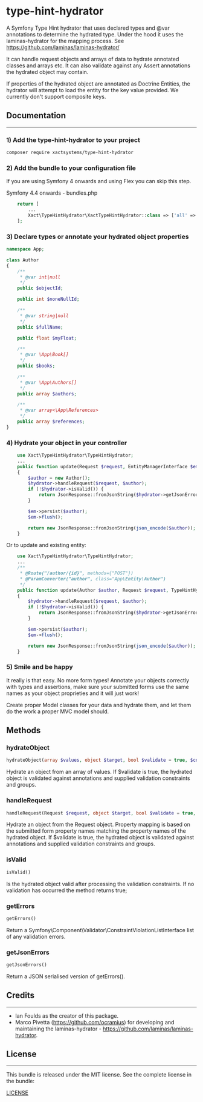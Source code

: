 # type-hint-hydrator
A Symfony Type Hint hydrator that uses declared types and @var annotations to determine the hydrated type.
Under the hood it uses the laminas-hydrator for the mapping process. See https://github.com/laminas/laminas-hydrator/

It can handle request objects and arrays of data to hydrate annotated classes and arrays etc. It can also validate against any Assert annotations the hydrated object may contain.

If properties of the hydrated object are annotated as Doctrine Entities, the hydrator will attempt to load the entity for the key value provided. We currently don't support composite keys.

## Documentation
-------------
### 1) Add the type-hint-hydrator to your project

```bash
composer require xactsystems/type-hint-hydrator
```

### 2) Add the bundle to your configuration file
If you are using Symfony 4 onwards and using Flex you can skip this step.

Symfony 4.4 onwards - bundles.php
```php
    return [
        ...
        Xact\TypeHintHydrator\XactTypeHintHydrator::class => ['all' => true],
    ];
```

### 3) Declare types or annotate your hydrated object properties
```php
namespace App;

class Author
{
    /**
     * @var int|null
     */
    public $objectId;

    public int $noneNullId;

    /**
     * @var string|null
     */
    public $fullName;

    public float $myFloat;

    /**
     * @var \App\Book[]
     */
    public $books;

    /**
     * @var \App\Authors[]
     */
    public array $authors;

    /**
     * @var array<\App\References>
     */
    public array $references;
}
```

### 4) Hydrate your object in your controller
```php
    use Xact\TypeHintHydrator\TypeHintHydrator;
    ...
    public function update(Request $request, EntityManagerInterface $em, TypeHintHydrator $hydrator): JsonResponse
    {
        $author = new Author();
        $hydrator->handleRequest($request, $author);
        if (!$hydrator->isValid()) {
            return JsonResponse::fromJsonString($hydrator->getJsonErrors(), JsonResponse::HTTP_BAD_REQUEST);
        }

        $em->persist($author);
        $em->flush();

        return new JsonResponse::fromJsonString(json_encode($author));
    }
```

Or to update and existing entity:
```php
    use Xact\TypeHintHydrator\TypeHintHydrator;
    ...
    /**
     * @Route("/author/{id}", methods={"POST"})
     * @ParamConverter("author", class="App\Entity\Author")
     */
    public function update(Author $author, Request $request, TypeHintHydrator $hydrator): Response
    {
        $hydrator->handleRequest($request, $author);
        if (!$hydrator->isValid()) {
            return JsonResponse::fromJsonString($hydrator->getJsonErrors(), JsonResponse::HTTP_BAD_REQUEST);
        }

        $em->persist($author);
        $em->flush();

        return new JsonResponse::fromJsonString(json_encode($author));
    }
```

### 5) Smile and be happy
It really is that easy. No more form types! Annotate your objects correctly with types and assertions, make sure your submitted forms use the same names as your object proprieties and it will just work!

Create proper Model classes for your data and hydrate them, and let them do the work a proper MVC model should.

## Methods

### hydrateObject
```php
hydrateObject(array $values, object $target, bool $validate = true, $constraints = null, $groups = null): object
```
Hydrate an object from an array of values. If $validate is true, the hydrated object is validated against annotations and supplied validation constraints and groups.


### handleRequest
```php
handleRequest(Request $request, object $target, bool $validate = true, $constraints = null, $groups = null): object
```
Hydrate an object from the Request object. Property mapping is based on the submitted form property names matching the property names of the hydrated object. If $validate is true, the hydrated object is validated against annotations and supplied validation constraints and groups.


### isValid
```php
isValid()
```
Is the hydrated object valid after processing the validation constraints. If no validation has occurred the method returns true;


### getErrors
```php
getErrors()
```
Return a Symfony\Component\Validator\ConstraintViolationListInterface list of any validation errors.


### getJsonErrors
```php
getJsonErrors()
```
Return a JSON serialised version of getErrors().


## Credits
-------

* Ian Foulds as the creator of this package.
* Marco Pivetta (https://github.com/ocramius) for developing and maintaining the laminas-hydrator - https://github.com/laminas/laminas-hydrator.

## License
-------

This bundle is released under the MIT license. See the complete license in the
bundle:

[LICENSE](https://github.com/xactsystems/type-hint-hydrator/blob/master/LICENSE)

